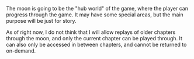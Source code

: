 The moon is going to be the "hub world" of the game, where the player can progress through the game. It may have some special areas, but the main purpose will be just for story.

As of right now, I do not think that I will allow replays of older chapters through the moon, and only the current chapter can be played through. It can also only be accessed in between chapters, and cannot be returned to on-demand. 